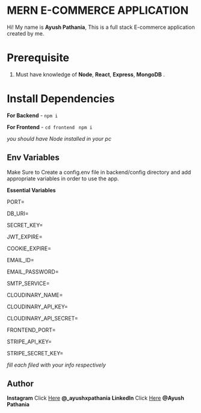 # MERN E-COMMERCE APPLICATION

Hi! My name is **Ayush Pathania**, This is a full stack E-commerce application created by me.

# Prerequisite

1.  Must have knowledge of **Node**, **React**, **Express**, **MongoDB** .

# Install Dependencies

**For Backend** - `npm i`

**For Frontend** - `cd frontend` ` npm i`

_you should have Node installed in your pc_

## Env Variables

Make Sure to Create a config.env file in backend/config directory and add appropriate variables in order to use the app.

**Essential Variables**

PORT=

DB_URI=

SECRET_KEY=

JWT_EXPIRE=

COOKIE_EXPIRE=

EMAIL_ID=

EMAIL_PASSWORD=

SMTP_SERVICE=

CLOUDINARY_NAME=

CLOUDINARY_API_KEY=

CLOUDINARY_API_SECRET=

FRONTEND_PORT=

STRIPE_API_KEY=

STRIPE_SECRET_KEY=

_fill each filed with your info respectively_

## Author

**Instagram** Click [Here](https://www.instagram.com/ayushxpathania/) **@\_ayushxpathania**
**LinkedIn** Click [Here](https://www.linkedin.com/in/ayush-pathania-573804231/) **@Ayush Pathania**


